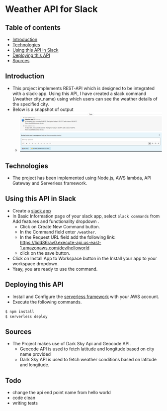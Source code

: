 # Weather API for Slack

## Table of contents
* [Introduction](#introduction)
* [Technologies](#technologies)
* [Using this API in Slack](#using-this-api-in-slack)
* [Deploying this API](#deploying-this-api)
* [Sources](#sources)


## Introduction
- This project implements REST-API which is designed to be integrated with a slack-app. Using this API, I have created a slack command (/weather city_name) using which users can see the weather details of the specified city.
- Below is a snapshot of output
  * ![slack weather command](image.png) 
## Technologies
- The project has been implemented using Node.js, AWS lambda, API Gateway and Serverless framework.
## Using this API in Slack
* Create a [slack app](https://api.slack.com/apps?new_app=1) 
* In Basic Information page of your slack app, select `Slack commands` from Add features and functionality dropdown .
  - Click on Create New Command button.
  - In the Command field enter `/weather`. 
  - In the Request URL field add the following link:  https://lidd86rav0.execute-api.us-east-1.amazonaws.com/dev/helloworld
  - click on the save button.
* Click on Install App to Workspace button in the Install your app to your workspace dropdown.
* Yaay, you are ready to use the command.

## Deploying this API
* Install and Configure the [serverless framework](https://serverless.com/) with your AWS account.
* Execute the following commands.
```
$ npm install
$ serverless deploy
```
## Sources
- The Project makes use of Dark Sky Api and Geocode API.
  - Geocode API is used to fetch latitude and longitude based on city name provided
  - Dark Sky API is used to fetch weather conditions based on latitude and longitude.


## Todo
* change the api end point name from hello world
* code clean
* writing tests

